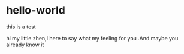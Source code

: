 # hello-world
this is a test

hi my little zhen,I here to say what my feeling for you .And maybe you already know it
